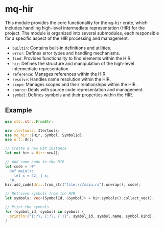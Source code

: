 # mq-hir

This module provides the core functionality for the `mq-hir` crate, which includes
handling high-level intermediate representation (HIR) for the project. The module is organized into several submodules, each responsible for a specific aspect of the HIR processing and management.

- `builtin`: Contains built-in definitions and utilities.
- `error`: Defines error types and handling mechanisms.
- `find`: Provides functionality to find elements within the HIR.
- `hir`: Defines the structure and manipulation of the high-level intermediate representation.
- `reference`: Manages references within the HIR.
- `resolve`: Handles name resolution within the HIR.
- `scope`: Manages scopes and their relationships within the HIR.
- `source`: Deals with source code representation and management.
- `symbol`: Defines symbols and their properties within the HIR.

## Example

```rust
use std::str::FromStr;

use itertools::Itertools;
use mq_hir::{Hir, Symbol, SymbolId};
use url::Url;

// Create a new HIR instance
let mut hir = Hir::new();

// Add some code to the HIR
let code = r#"
  def main():
    let x = 42; | x;
  "#;
hir.add_code(Url::from_str("file:///main.rs").unwrap(), code);

// Retrieve symbols from the HIR
let symbols: Vec<(SymbolId, &Symbol)> = hir.symbols().collect_vec();

// Print the symbols
for (symbol_id, symbol) in symbols {
  println!("{:?}, {:?}, {:?}", symbol_id, symbol.name, symbol.kind);
}
```
